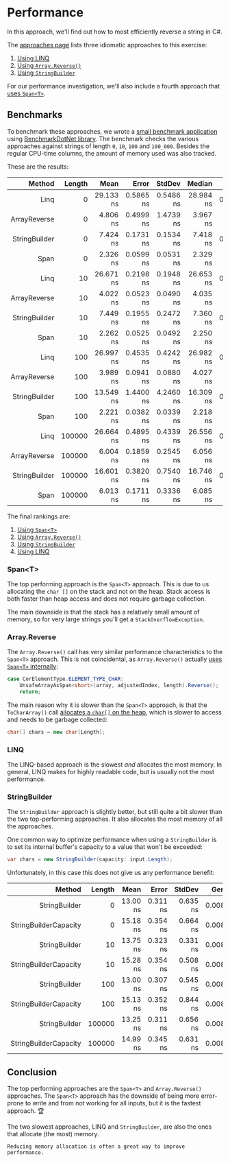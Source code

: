 # Performance

In this approach, we'll find out how to most efficiently reverse a string in C#.

The [approaches page][approaches] lists three idiomatic approaches to this exercise:

1. [Using LINQ][approach-linq]
2. [Using `Array.Reverse()`][approach-array-reverse]
3. [Using `StringBuilder`][approach-string-builder]

For our performance investigation, we'll also include a fourth approach that [uses `Span<T>`][approach-span].

## Benchmarks

To benchmark these approaches, we wrote a [small benchmark application][benchmark-dotnet-project] using [BenchmarkDotNet library][benchmark-dotnet].
The benchmark checks the various approaches against strings of length `0`, `10`, `100` and `100_000`.
Besides the regular CPU-time columns, the amount of memory used was also tracked.

These are the results:

|        Method | Length |      Mean |     Error |    StdDev |    Median |   Gen0 | Allocated |
| ------------: | -----: | --------: | --------: | --------: | --------: | -----: | --------: |
|          Linq |      0 | 29.133 ns | 0.5865 ns | 0.5486 ns | 28.984 ns | 0.0061 |      80 B |
|  ArrayReverse |      0 |  4.806 ns | 0.4999 ns | 1.4739 ns |  3.967 ns |      - |         - |
| StringBuilder |      0 |  7.424 ns | 0.1731 ns | 0.1534 ns |  7.418 ns | 0.0080 |     104 B |
|          Span |      0 |  2.326 ns | 0.0599 ns | 0.0531 ns |  2.329 ns |      - |         - |
|          Linq |     10 | 26.671 ns | 0.2198 ns | 0.1948 ns | 26.653 ns | 0.0061 |      80 B |
|  ArrayReverse |     10 |  4.022 ns | 0.0523 ns | 0.0490 ns |  4.035 ns |      - |         - |
| StringBuilder |     10 |  7.449 ns | 0.1955 ns | 0.2472 ns |  7.360 ns | 0.0080 |     104 B |
|          Span |     10 |  2.262 ns | 0.0525 ns | 0.0492 ns |  2.250 ns |      - |         - |
|          Linq |    100 | 26.997 ns | 0.4535 ns | 0.4242 ns | 26.982 ns | 0.0061 |      80 B |
|  ArrayReverse |    100 |  3.989 ns | 0.0941 ns | 0.0880 ns |  4.027 ns |      - |         - |
| StringBuilder |    100 | 13.549 ns | 1.4400 ns | 4.2460 ns | 16.309 ns | 0.0080 |     104 B |
|          Span |    100 |  2.221 ns | 0.0382 ns | 0.0339 ns |  2.218 ns |      - |         - |
|          Linq | 100000 | 26.664 ns | 0.4895 ns | 0.4339 ns | 26.556 ns | 0.0061 |      80 B |
|  ArrayReverse | 100000 |  6.004 ns | 0.1859 ns | 0.2545 ns |  6.056 ns |      - |         - |
| StringBuilder | 100000 | 16.601 ns | 0.3820 ns | 0.7540 ns | 16.746 ns | 0.0080 |     104 B |
|          Span | 100000 |  6.013 ns | 0.1711 ns | 0.3336 ns |  6.085 ns |      - |         - |

The final rankings are:

1. [Using `Span<T>`][approach-span]
2. [Using `Array.Reverse()`][approach-array-reverse]
3. [Using `StringBuilder`][approach-string-builder]
4. [Using LINQ][approach-linq]

### Span&lt;T&gt;

The top performing approach is the `Span<T>` approach.
This is due to us allocating the `char []` on the stack and not on the heap.
Stack access is both faster than heap access and does not require garbage collection.

The main downside is that the stack has a relatively small amount of memory, so for very large strings you'll get a `StackOverflowException`.

### Array.Reverse

The `Array.Reverse()` call has very similar performance characteristics to the `Span<T>` approach.
This is not coincidental, as `Array.Reverse()` actually [uses `Span<T>` internally][src-array-reverse]:

```csharp
case CorElementType.ELEMENT_TYPE_CHAR:
    UnsafeArrayAsSpan<short>(array, adjustedIndex, length).Reverse();
    return;
```

The main reason why it is slower than the `Span<T>` approach, is that the `ToCharArray()` call [allocates a `char[]` on the heap][src-to-char-array], which is slower to access and needs to be garbage collected:

```csharp
char[] chars = new char[Length];
```

### LINQ

The LINQ-based approach is the slowest _and_ allocates the most memory.
In general, LINQ makes for highly readable code, but is usually not the most performance.

### StringBuilder

The `StringBuilder` approach is slightly better, but still quite a bit slower than the two top-performing approaches.
It also allocates the most memory of all the approaches.

One common way to optimize performance when using a `StringBuilder` is to set its internal buffer's capacity to a value that won't be exceeded:

```csharp
var chars = new StringBuilder(capacity: input.Length);
```

Unfortunately, in this case this does not give us any performance benefit:

|                Method | Length |     Mean |    Error |   StdDev |   Gen0 | Allocated |
| --------------------: | -----: | -------: | -------: | -------: | -----: | --------: |
|         StringBuilder |      0 | 13.00 ns | 0.311 ns | 0.635 ns | 0.0080 |     104 B |
| StringBuilderCapacity |      0 | 15.18 ns | 0.354 ns | 0.664 ns | 0.0080 |     104 B |
|         StringBuilder |     10 | 13.75 ns | 0.323 ns | 0.331 ns | 0.0080 |     104 B |
| StringBuilderCapacity |     10 | 15.28 ns | 0.354 ns | 0.508 ns | 0.0080 |     104 B |
|         StringBuilder |    100 | 13.00 ns | 0.307 ns | 0.545 ns | 0.0080 |     104 B |
| StringBuilderCapacity |    100 | 15.13 ns | 0.352 ns | 0.844 ns | 0.0080 |     104 B |
|         StringBuilder | 100000 | 13.25 ns | 0.311 ns | 0.656 ns | 0.0080 |     104 B |
| StringBuilderCapacity | 100000 | 14.99 ns | 0.345 ns | 0.631 ns | 0.0080 |     104 B |

## Conclusion

The top performing approaches are the `Span<T>` and `Array.Reverse()` approaches.
The `Span<T>` approach has the downside of being more error-prone to write and from not working for all inputs, but it is the fastest approach. 🏆

The two slowest approaches, LINQ and `StringBuilder`, are also the ones that allocate (the most) memory.

```exercism/note
Reducing memory allocation is often a great way to improve performance.
```

[approaches]: https://exercism.org/tracks/csharp/exercises/reverse-string/approaches
[approach-linq]: https://exercism.org/tracks/csharp/exercises/reverse-string/approaches/linq
[approach-array-reverse]: https://exercism.org/tracks/csharp/exercises/reverse-string/approaches/array-reverse
[approach-span]: https://exercism.org/tracks/csharp/exercises/reverse-string/approaches/span
[approach-string-builder]: https://exercism.org/tracks/csharp/exercises/reverse-string/approaches/string-builder
[benchmark-dotnet]: https://benchmarkdotnet.org/index.html
[benchmark-dotnet-project]: https://github.com/exercism/csharp/tree/main/exercises/practice/reverse-string/.approaches/performance/benchmark
[src-array-reverse]: https://cs.github.com/dotnet/runtime/blob/12f9f91031224a45c146812a7f4a41e8cdb87e1c/src/libraries/System.Private.CoreLib/src/System/Array.cs#L1663-L1698
[src-to-char-array]: https://cs.github.com/dotnet/runtime/blob/12f9f91031224a45c146812a7f4a41e8cdb87e1c/src/libraries/System.Private.CoreLib/src/System/String.cs?q=path%3A%2F%5Esrc%5C%2Flibraries%5C%2FSystem.Private.CoreLib%5C%2Fsrc%5C%2FSystem%2F+string#L451
